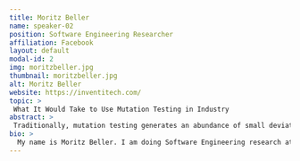 ```yaml
---
title: Moritz Beller 
name: speaker-02
position: Software Engineering Researcher
affiliation: Facebook
layout: default
modal-id: 2
img: moritzbeller.jpg
thumbnail: moritzbeller.jpg
alt: Moritz Beller
website: https://inventitech.com/ 
topic: >
 What It Would Take to Use Mutation Testing in Industry 
abstract: > 
 Traditionally, mutation testing generates an abundance of small deviations of a program. At industrial systems the scale and size of Facebook's, doing this is infeasible. In this keynote, I give an overview over approaches to generate and make mutants actionable in industry. 
bio: >
  My name is Moritz Beller. I am doing Software Engineering research at Facebook. My interest lies in creating and empirically evaluating tools that help developers be more productive. The focus of my research has been largely in the domains of Testing and Continuous Integration. I hold a PhD from Delft University of Technology, The Netherlands, and a Master's degree from Technical University of Munich. More about me on www.inventitech.com
---
```

